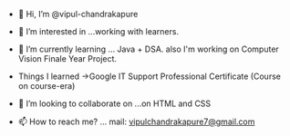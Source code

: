 - 👋 Hi, I’m @vipul-chandrakapure
- 👀 I’m interested in ...working with learners.
- 🌱 I’m currently learning ... Java + DSA.
also I'm working on Computer Vision Finale Year Project.

- Things I learned
->Google IT Support Professional Certificate (Course on course-era)
- 💞️ I’m looking to collaborate on ...on HTML and CSS
- 📫 How to reach me? ...
mail: vipulchandrakapure7@gmail.com 

<!---
vipul-chandrakapure/vipul-chandrakapure is a ✨ special ✨ repository because its `README.md` (this file) appears on your GitHub profile.
You can click the Preview link to take a look at your changes.
--->
